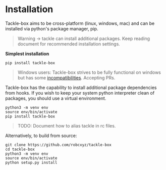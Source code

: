 # Installation

Tackle-box aims to be cross-platform (linux, windows, mac) and can be installed via python's package manager, pip.

> Warning -> tackle can install additional packages. Keep reading document for recommended installation settings.

**Simplest installation**
```shell
pip install tackle-box
```

> Windows users: Tackle-box strives to be fully functional on windows but has some [incompatibilities](https://github.com/robcxyz/tackle-box/actions/workflows/main-windows.yml).  Accepting PRs.

Tackle-box has the capability to install additional package dependencies from hooks. If you wish to keep your system python interpreter clean of packages, you should use a virtual environment.

```shell
python3 -m venv env
source env/bin/activate
pip install tackle-box
```

> TODO: Document how to alias tackle in rc files.

Alternatively, to build from source:

```shell
git clone https://github.com/robcxyz/tackle-box
cd tackle-box
python3 -m venv env
source env/bin/activate
python setup.py install
```